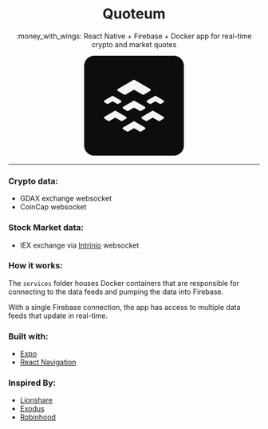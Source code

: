 <div align="center">
  <h1>Quoteum</h1>
  <p>:money_with_wings: React Native + Firebase + Docker app for real-time crypto and market quotes</p>
  <img src="/app/src/assets/icons/logo_lightgray_darkback_rounded_512.png" alt="Quoteum Logo" height="200" width="200"/>
</div>
 
 ---

### Crypto data:
- GDAX exchange websocket
- CoinCap websocket

### Stock Market data:
- IEX exchange via [Intrinio](https://intrinio.com/) websocket

### How it works:
The `services` folder houses Docker containers that are responsible for connecting to the data feeds and pumping the data into Firebase.

With a single Firebase connection, the app has access to multiple data feeds that update in real-time.

### Built with:
- [Expo](https://expo.io/)
- [React Navigation](https://reactnavigation.org/)

### Inspired By:
- [Lionshare](https://lionshare.capital/)
- [Exodus](https://www.exodus.io/)
- [Robinhood](https://www.robinhood.com/)
